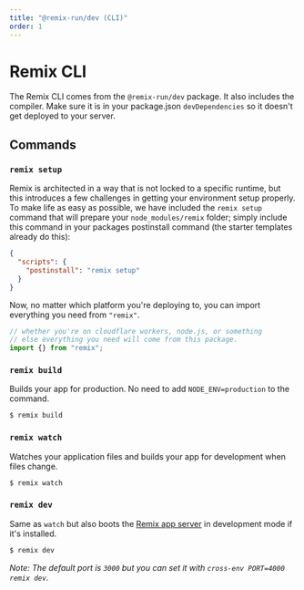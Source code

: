 ```yaml
---
title: "@remix-run/dev (CLI)"
order: 1
---
```


# Remix CLI

The Remix CLI comes from the `@remix-run/dev` package. It also includes the compiler. Make sure it is in your package.json `devDependencies` so it doesn't get deployed to your server.

## Commands

### `remix setup`

Remix is architected in a way that is not locked to a specific runtime, but this introduces a few challenges in getting your environment setup properly. To make life as easy as possible, we have included the `remix setup` command that will prepare your `node_modules/remix` folder; simply include this command in your packages postinstall command (the starter templates already do this):

```json
{
  "scripts": {
    "postinstall": "remix setup"
  }
}
```

Now, no matter which platform you're deploying to, you can import everything you need from `"remix"`.

```js
// whether you're on cloudflare workers, node.js, or something
// else everything you need will come from this package.
import {} from "remix";
```

### `remix build`

Builds your app for production. No need to add `NODE_ENV=production` to the command.

```sh
$ remix build
```

### `remix watch`

Watches your application files and builds your app for development when files change.

```sh
$ remix watch
```

### `remix dev`

Same as `watch` but also boots the [Remix app server](serve.md) in development mode if it's installed.

```sh
$ remix dev
```

*Note: The default port is `3000` but you can set it with `cross-env PORT=4000 remix dev`.*
